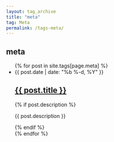 ```yaml
---
layout: tag_archive
title: "meta"
tag: Meta
permalink: /tags-meta/
---
```


<h2>meta</h2>
<ul class="post-list">
  {% for post in site.tags[page.meta] %}
    <li>
      <span class="post-meta">{{ post.date | date: "%b %-d, %Y" }}</span>
      <h2>
        <a class="post-link" href="{{ post.url | relative_url }}">{{ post.title }}</a>
      </h2>
      {% if post.description %}
        <p>{{ post.description }}</p>
      {% endif %}
    </li>
  {% endfor %}
</ul>